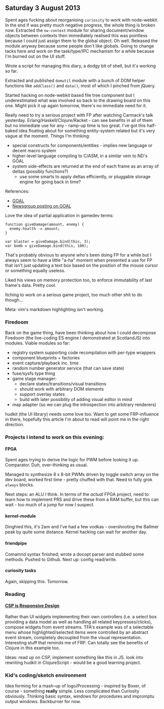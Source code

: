 ## Saturday 3 August 2013

Spent ages fucking about reorganising `curiosity` to work with node-webkit. In the end if was pretty much negative progress, the whole thing is broken now. Extracted the `nw-context` module for sharing document/window objects between contexts then immediately realised this was pointless because I could just assign them to the global object. Oh well. Released the module anyway because some people don't like globals. Going to change tacks here and work on the task/type/IPC mechanism for a while because I'm burned out on the UI stuff.

Wrote a script for managing this diary, a dodgy bit of shell, but it's working so far.

Extracted and published `domutil` module with a bunch of DOM helper functions like `addClass()` and `data()`, most of which I pinched from jQuery.

Started hacking on node-webkit based file tree component but I underestimated what was involved so back to the drawing board on this one. Might pick it up again tomorrow, there's no immediate need for it.

Really need to try a serious project with FP after watching Carmack's talk yesterday. Erlang/Haskell/Clojure/Racket - can see benefits in all of them but no immediate use for any - ramp-up time is too great. I've got this half-baked idea floating about for something entity-system related but it's very vague at the moment. Things I'm thinking:

  * special constructs for components/entities - implies new language or decent macro system
  * higher-level language compiling to C/ASM, in a similar vein to ND's GOAL
  * system side-effects are returned at the end of each frame as an array of deltas (possibly functions?)
    * use some smarts to apply deltas efficiently, or pluggable storage engine for going back in time?

References:

  * [GOAL](http://en.wikipedia.org/wiki/Game_Oriented_Assembly_Lisp)
  * [Newsgroup posting on GOAL](http://web.archive.org/web/20070127022728/http://lists.midnightryder.com/pipermail/sweng-gamedev-midnightryder.com/2005-August/003804.html)

Love the idea of partial application in gamedev terms:

    function giveDamage(amount, enemy) {
      enemy.health -= amount;
    }

    var blaster = giveDamage.bind(this, 3);
    var bomb = giveDamage.bind(this, 100);

That's probably obvious to anyone who's been doing FP for a while but I always seem to have a little "a-ha" moment when presented a use for FP that isn't just updating a text box based on the position of the mouse cursor or something equally useless.

Liked his views on memory protection too, to enforce immutability of last frame's data. Pretty cool.

Itching to work on a serious game project, too much other shit to do though...

Meta: vim's markdown highlighting isn't working.

### Firedoom

Back on the game thing, have been thinking about how I could decompose Firedoom (the live-coding ES engine I demonstrated at ScotlandJS) into modules. Viable modules so far:

  * registry system supporting code recompilation with per-type wrappers
  * component blueprints + factories
  * event capture/playback inc. time
  * random number generator service (that can save state)
  * fuse/sysfs type thing
  * game stage manager:
    * declare states/transitions/visual transitions
    * should work with arbitrary DOM elements
    * support overlay states
    * build with later possiblity of adding visual editor in mind
  * map adapter (so we can plug the introspection into arbitrary renderers)

hudkit (the UI library) needs some love too. Want to get some FRP-influence in there, hopefully this article I'm about to read will point me in the right direction.

### Projects I intend to work on this evening:

#### FPGA

Spent ages trying to derive the logic for PWM before looking it up. Comparator. Duh, over-thinking as usual.

Managed to synthesize 8 x 8-bit PWMs driven by toggle switch array on the dev board, worked first time - pretty chuffed with that. Need to fully grok `always` blocks.

Next steps: an ALU I think. In terms of the *actual* FPGA project, need to learn how to implement PRS and drive these from a RAM buffer, but this can wait - too much of a jump for now I suspect.

#### kernel-module

Dinghied this, it's 2am and I've had a few vodkas - overshooting the Ballmer peak by quite some distance. Kernel hacking can wait for another day.

#### friendpipe

Comamnd syntax finished; wrote a docopt parser and stubbed some methods. Pushed to Github. Next up: config read/write.

#### curiosity tasks

Again, skipping this. Tomorrow.

### Reading

#### [CSP is Responsive Design](http://swannodette.github.io/2013/07/31/extracting-processes/)

Rather than UI widgets implementing their own controllers (i.e. a select box providing a data model as well as handling all related keypresses/clicks), compose widgets from event streams. TFA's example was of a selectable menu whose highlighted/selected items were controlled by an abstract event stream, completely decoupled from the visual representation. Interesting stuff that reminds me of FRP. Can totally see the benefits of Clojure in this example too.

Ideas: read up on CSP, implement something like this in JS. look into rewriting hudkit in ClojureScript - would be a good learning project.

### Kid's coding/sketch environment

Idea forming for a mash-up of logo/Processing - inspired by Boxer, of course - something __really__ simple. Less complicated than Curiosity obviously. Thinking basic syntax, windows for procedures and impromptu output windows. Backburner for now.
